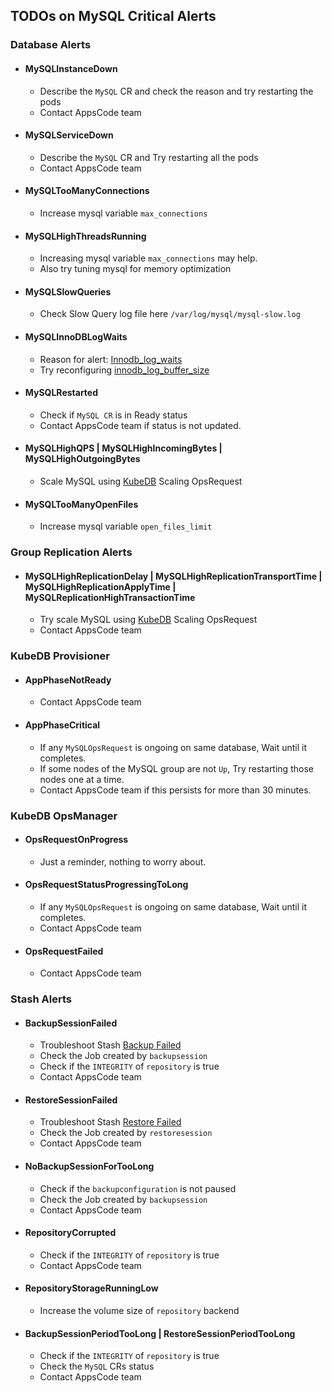 ## TODOs on MySQL Critical Alerts

### Database Alerts

- #### MySQLInstanceDown
  - Describe the `MySQL` CR and check the reason and try restarting the pods
  - Contact AppsCode team
- #### MySQLServiceDown
  - Describe the `MySQL` CR and Try restarting all the pods
  - Contact AppsCode team
- #### MySQLTooManyConnections
  - Increase mysql variable `max_connections`
- #### MySQLHighThreadsRunning
  - Increasing mysql variable `max_connections` may help. 
  - Also try tuning mysql for memory optimization
- #### MySQLSlowQueries
  - Check Slow Query log file here `/var/log/mysql/mysql-slow.log`
- #### MySQLInnoDBLogWaits
  - Reason for alert: [Innodb_log_waits](https://dev.mysql.com/doc/refman/8.0/en/server-status-variables.html#statvar_Innodb_log_waits)
  - Try reconfiguring [innodb_log_buffer_size](https://dev.mysql.com/doc/refman/8.0/en/innodb-parameters.html#sysvar_innodb_log_buffer_size)
- #### MySQLRestarted
  - Check if `MySQL CR` is in Ready status
  - Contact AppsCode team if status is not updated.
- #### MySQLHighQPS | MySQLHighIncomingBytes | MySQLHighOutgoingBytes
  - Scale MySQL using [KubeDB](https://kubedb.com/docs/v2022.08.08/guides/mysql/) Scaling OpsRequest
- #### MySQLTooManyOpenFiles
  - Increase mysql variable `open_files_limit`

### Group Replication Alerts

- #### MySQLHighReplicationDelay | MySQLHighReplicationTransportTime | MySQLHighReplicationApplyTime | MySQLReplicationHighTransactionTime
  - Try scale MySQL using [KubeDB](https://kubedb.com/docs/v2022.08.08/guides/mysql/) Scaling OpsRequest
  - Contact AppsCode team

### KubeDB Provisioner

- #### AppPhaseNotReady
  - Contact AppsCode team
- #### AppPhaseCritical
  - If any `MySQLOpsRequest` is ongoing on same database, Wait until it completes.
  - If some nodes of the MySQL group are not `Up`, Try restarting those nodes one at a time.
  - Contact AppsCode team if this persists for more than 30 minutes.

### KubeDB OpsManager

- #### OpsRequestOnProgress
  - Just a reminder, nothing to worry about.
- #### OpsRequestStatusProgressingToLong
  - If any `MySQLOpsRequest` is ongoing on same database, Wait until it completes.
  - Contact AppsCode team
- #### OpsRequestFailed
  - Contact AppsCode team

### Stash Alerts
- #### BackupSessionFailed
  - Troubleshoot Stash [Backup Failed](https://stash.run/docs/v2022.07.09/guides/troubleshooting/how-to-troubleshoot/#backup-failed)
  - Check the Job created by `backupsession`
  - Check if the `INTEGRITY` of `repository` is true
  - Contact AppsCode team
- #### RestoreSessionFailed
  - Troubleshoot Stash [Restore Failed](https://stash.run/docs/v2022.07.09/guides/troubleshooting/how-to-troubleshoot/#restore-failed)
  - Check the Job created by `restoresession`
  - Contact AppsCode team
- #### NoBackupSessionForTooLong
  - Check if the `backupconfiguration` is not paused
  - Check the Job created by `backupsession`
  - Contact AppsCode team
- #### RepositoryCorrupted
  - Check if the `INTEGRITY` of `repository` is true
  - Contact AppsCode team
- #### RepositoryStorageRunningLow
  - Increase the volume size of `repository` backend
- #### BackupSessionPeriodTooLong | RestoreSessionPeriodTooLong
  - Check if the `INTEGRITY` of `repository` is true
  - Check the `MySQL` CRs status
  - Contact AppsCode team

